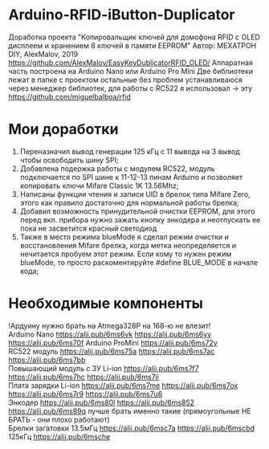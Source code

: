 # Arduino-RFID-iButton-Duplicator
  Доработка проекта "Копировальщик ключей для домофона RFID с OLED дисплеем и хранением 8 ключей в памяти EEPROM"
  Автор: МЕХАТРОН DIY, AlexMalov, 2019 https://github.com/AlexMalov/EasyKeyDublicatorRFID_OLED/
  Аппаратная часть построена на Arduino Nano или Arduino Pro Mini
  Две библиотеки лежат в папке с проектом остальные без проблем устанавливаюся через менеджер библиотек, для работы с RC522 я использовал -> эту https://github.com/miguelbalboa/rfid
# Мои доработки
1. Переназначил вывод генерации 125 кГц с 11 вывода на 3 вывод чтобы освободить шину SPI;
2. Добавлена подержка работы с модулем RC522, модуль подключается по SPI шине к 11-12-13 пинам Arduino и позволяет копировать ключи Mifare Classic 1K 13.56Mhz;
3. Написаны функции чтения и записи UID в брелок типа Mifare Zero, этого как правило достаточно для нормальной работы брелка;
4. Добавил возможность принудительной очистки EEPROM, для этого перед вкл. прибора нужно зажать кнопку энкодера и неотпускать ее пока не засветится красный светодиод
5. Также в место режима blueMode я сделал режим очистки и восстановления Mifare брелка, когда метка неопределяется и нечитается пробуем этот режим. Если кому то нужен режим blueMode, то просто раскоментируйте #define BLUE_MODE в начале кода;
# Необходимые компоненты
  !Ардуину нужно брать на Atmega328P на 168-ю не влезит!  
  Arduino Nano https://alii.pub/6ms6vk   https://alii.pub/6ms6yv   https://alii.pub/6ms70f   Arduino ProMini https://alii.pub/6ms72y  
  RC522 модуль https://alii.pub/6ms75a   https://alii.pub/6ms7ac   https://alii.pub/6ms7bb  
  Повышающий модуль с ЗУ Li-ion https://alii.pub/6ms7f7   https://alii.pub/6ms7hc   https://alii.pub/6ms7ii  
  Плата зарядки Li-ion https://alii.pub/6ms7me   https://alii.pub/6ms7ox   https://alii.pub/6ms7r9   https://alii.pub/6ms7u6  
  Энкодер   https://alii.pub/6ms80l   https://alii.pub/6ms852   https://alii.pub/6ms89q лучше брать именно такие (прямоугольные НЕ БРАТЬ - они плохо работают)  
  Брелки загатовки   13.5мГц https://alii.pub/6msc7a   https://alii.pub/6mscbd  125кГц  https://alii.pub/6msche
